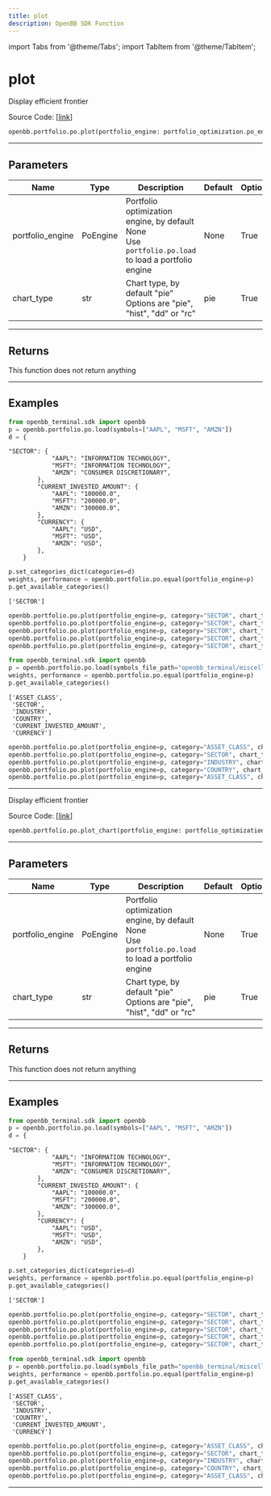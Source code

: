 ```yaml
---
title: plot
description: OpenBB SDK Function
---
```


import Tabs from '@theme/Tabs';
import TabItem from '@theme/TabItem';

# plot

<Tabs>
<TabItem value="model" label="Model" default>

Display efficient frontier

Source Code: [[link](https://github.com/OpenBB-finance/OpenBBTerminal/tree/main/openbb_terminal/portfolio/portfolio_optimization/po_view.py#L237)]

```python
openbb.portfolio.po.plot(portfolio_engine: portfolio_optimization.po_engine.PoEngine = None, chart_type: str = "pie", kwargs: Any)
```

---

## Parameters

| Name | Type | Description | Default | Optional |
| ---- | ---- | ----------- | ------- | -------- |
| portfolio_engine | PoEngine | Portfolio optimization engine, by default None<br/>Use `portfolio.po.load` to load a portfolio engine | None | True |
| chart_type | str | Chart type, by default "pie"<br/>Options are "pie", "hist", "dd" or "rc" | pie | True |


---

## Returns

This function does not return anything

---

## Examples

```python
from openbb_terminal.sdk import openbb
p = openbb.portfolio.po.load(symbols=["AAPL", "MSFT", "AMZN"])
d = {
```

```
"SECTOR": {
            "AAPL": "INFORMATION TECHNOLOGY",
            "MSFT": "INFORMATION TECHNOLOGY",
            "AMZN": "CONSUMER DISCRETIONARY",
        },
        "CURRENT_INVESTED_AMOUNT": {
            "AAPL": "100000.0",
            "MSFT": "200000.0",
            "AMZN": "300000.0",
        },
        "CURRENCY": {
            "AAPL": "USD",
            "MSFT": "USD",
            "AMZN": "USD",
        },
    }
```
```python
p.set_categories_dict(categories=d)
weights, performance = openbb.portfolio.po.equal(portfolio_engine=p)
p.get_available_categories()
```

```
['SECTOR']
```
```python
openbb.portfolio.po.plot(portfolio_engine=p, category="SECTOR", chart_type="pie")
openbb.portfolio.po.plot(portfolio_engine=p, category="SECTOR", chart_type="hist")
openbb.portfolio.po.plot(portfolio_engine=p, category="SECTOR", chart_type="dd")
openbb.portfolio.po.plot(portfolio_engine=p, category="SECTOR", chart_type="rc")
openbb.portfolio.po.plot(portfolio_engine=p, category="SECTOR", chart_type="heat")
```

```python
from openbb_terminal.sdk import openbb
p = openbb.portfolio.po.load(symbols_file_path="openbb_terminal/miscellaneous/portfolio_examples/allocation/60_40_Portfolio.xlsx")
weights, performance = openbb.portfolio.po.equal(portfolio_engine=p)
p.get_available_categories()
```

```
['ASSET_CLASS',
 'SECTOR',
 'INDUSTRY',
 'COUNTRY',
 'CURRENT_INVESTED_AMOUNT',
 'CURRENCY']
```
```python
openbb.portfolio.po.plot(portfolio_engine=p, category="ASSET_CLASS", chart_type="pie")
openbb.portfolio.po.plot(portfolio_engine=p, category="SECTOR", chart_type="hist")
openbb.portfolio.po.plot(portfolio_engine=p, category="INDUSTRY", chart_type="dd")
openbb.portfolio.po.plot(portfolio_engine=p, category="COUNTRY", chart_type="rc")
openbb.portfolio.po.plot(portfolio_engine=p, category="ASSET_CLASS", chart_type="heat")
```

---

</TabItem>
<TabItem value="view" label="Chart">

Display efficient frontier

Source Code: [[link](https://github.com/OpenBB-finance/OpenBBTerminal/tree/main/openbb_terminal/portfolio/portfolio_optimization/po_view.py#L237)]

```python
openbb.portfolio.po.plot_chart(portfolio_engine: portfolio_optimization.po_engine.PoEngine = None, chart_type: str = "pie", kwargs: Any)
```

---

## Parameters

| Name | Type | Description | Default | Optional |
| ---- | ---- | ----------- | ------- | -------- |
| portfolio_engine | PoEngine | Portfolio optimization engine, by default None<br/>Use `portfolio.po.load` to load a portfolio engine | None | True |
| chart_type | str | Chart type, by default "pie"<br/>Options are "pie", "hist", "dd" or "rc" | pie | True |


---

## Returns

This function does not return anything

---

## Examples

```python
from openbb_terminal.sdk import openbb
p = openbb.portfolio.po.load(symbols=["AAPL", "MSFT", "AMZN"])
d = {
```

```
"SECTOR": {
            "AAPL": "INFORMATION TECHNOLOGY",
            "MSFT": "INFORMATION TECHNOLOGY",
            "AMZN": "CONSUMER DISCRETIONARY",
        },
        "CURRENT_INVESTED_AMOUNT": {
            "AAPL": "100000.0",
            "MSFT": "200000.0",
            "AMZN": "300000.0",
        },
        "CURRENCY": {
            "AAPL": "USD",
            "MSFT": "USD",
            "AMZN": "USD",
        },
    }
```
```python
p.set_categories_dict(categories=d)
weights, performance = openbb.portfolio.po.equal(portfolio_engine=p)
p.get_available_categories()
```

```
['SECTOR']
```
```python
openbb.portfolio.po.plot(portfolio_engine=p, category="SECTOR", chart_type="pie")
openbb.portfolio.po.plot(portfolio_engine=p, category="SECTOR", chart_type="hist")
openbb.portfolio.po.plot(portfolio_engine=p, category="SECTOR", chart_type="dd")
openbb.portfolio.po.plot(portfolio_engine=p, category="SECTOR", chart_type="rc")
openbb.portfolio.po.plot(portfolio_engine=p, category="SECTOR", chart_type="heat")
```

```python
from openbb_terminal.sdk import openbb
p = openbb.portfolio.po.load(symbols_file_path="openbb_terminal/miscellaneous/portfolio_examples/allocation/60_40_Portfolio.xlsx")
weights, performance = openbb.portfolio.po.equal(portfolio_engine=p)
p.get_available_categories()
```

```
['ASSET_CLASS',
 'SECTOR',
 'INDUSTRY',
 'COUNTRY',
 'CURRENT_INVESTED_AMOUNT',
 'CURRENCY']
```
```python
openbb.portfolio.po.plot(portfolio_engine=p, category="ASSET_CLASS", chart_type="pie")
openbb.portfolio.po.plot(portfolio_engine=p, category="SECTOR", chart_type="hist")
openbb.portfolio.po.plot(portfolio_engine=p, category="INDUSTRY", chart_type="dd")
openbb.portfolio.po.plot(portfolio_engine=p, category="COUNTRY", chart_type="rc")
openbb.portfolio.po.plot(portfolio_engine=p, category="ASSET_CLASS", chart_type="heat")
```

---

</TabItem>
</Tabs>
